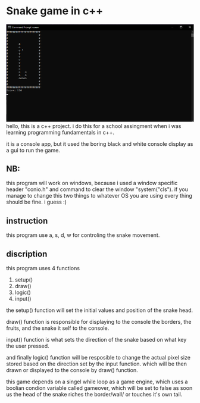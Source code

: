 # Snake game in c++

![screenshoot of the project](./screenshoot/snake.png)
hello, this is a c++ project.
i do this for a school assingment when i was learning programming fundamentals in c++.

it is a console app, but it used the boring black and white console display as a gui to run the game.


## NB: 
this program will work on windows, because i used a window specific header "conio.h" and command to clear the window "system("cls").
if you manage to change this two things to whatever OS you are using every thing should be fine. i guess :)

## instruction
this program use a, s, d, w for controling the snake movement.

## discription
this program uses 4 functions 
1. setup()
2. draw()
3. logic()
4. input()

the setup() function will set the initial values and position of the snake head.

draw() function is responsible for displaying to the console the borders, the fruits, and the snake it self to the console.

input() function is what sets the direction of the snake based on what key the user pressed.

and finally logic() function will be resposible to change the actual pixel size stored based on the direction set by the input function. which will be then drawn or displayed to the console by draw() function.

this game depends on a singel while loop as a game engine, which uses a boolian condion variable called gameover, which will be set to false as soon us the head of the snake riches the border/wall/ or touches it's own tail.
